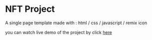 # NFT Project 

A single page template made with : html / css / javascript / remix icon

you can watch live demo of the project by click [here](https://nft-website-project.netlify.app)